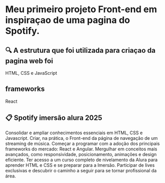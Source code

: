 # Meu primeiro projeto Front-end em inspiraçao  de uma pagina do Spotify.


## 🔍  A estrutura que foi utilizada para criaçao da pagina web foi
HTML, CSS e JavaScript


## frameworks
  React

## 📋 Spotify imersão alura 2025
Consolidar e ampliar conhecimentos essenciais em HTML, CSS e Javascript.
Criar, na prática, o Front-end da página de navegação de um streaming de música.
Começar a programar com a adoção dos principais frameworks do mercado: React e Angular.
Mergulhar em conceitos mais avançados, como responsividade, posicionamento, animações e design eficiente.
Ter acesso a um curso completo de nivelamento da Alura para aprender HTML e CSS e se preparar para a Imersão.
Participar de lives exclusivas e descubrir o caminho a seguir para se tornar profissional da área.
